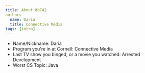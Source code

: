 ```yaml
---
title: About db742
authors
  name: Daria
  title: Connective Media
tags: [intro]
---
```


- Name/Nickname: Daria
- Program you're in at Cornell: Connective Media
- Last TV show you binged, or a movie you watched: Arrested Development
- Worst CS Topic: Java
